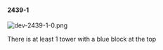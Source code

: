 #### 2439-1
![dev-2439-1-0.png](https://github.com/lil-lab/nlvr/raw/master/nlvr/dev/images/2/dev-2439-1-0.png "dev-2439-1-0.png")

There is at least 1 tower with a blue block at the top